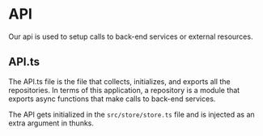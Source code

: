 # API

Our api is used to setup calls to back-end services or external resources.

## API.ts

The API.ts file is the file that collects, initializes, and exports all the repositories.  In terms of this application,
a repository is a module that exports async functions that make calls to back-end services.

The API gets initialized in the `src/store/store.ts` file and is injected as an extra argument in thunks.
